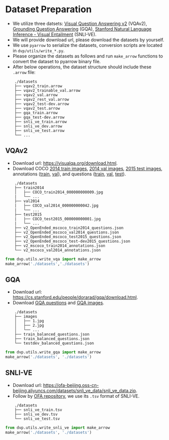 # Dataset Preparation

* We utilize three datsets: [Visual Question Answering v2](https://visualqa.org/) (VQAv2), [Grounding Question Answering](https://cs.stanford.edu/people/dorarad/gqa/about.html) (GQA), [Stanford Natural Language Inference - Visual Entailment](https://github.com/necla-ml/SNLI-VE) (SNLI-VE).
* We will provide download url, please download the datasets by yourself.
* We use `pyarrow` to serialize the datasets, conversion scripts are located in `dvp/utils/write_*.py`.
* Please organize the datasets as follows and run `make_arrow` functions to convert the dataset to pyarrow binary file.
* After below operations, the dataset structure should include these `.arrow` file:

```
    ./datasets
    ├── vqav2_train.arrow
    ├── vqav2_trainable_val.arrow
    ├── vqav2_val.arrow
    ├── vqav2_rest_val.arrow
    ├── vqav2_test-dev.arrow
    ├── vqav2_test.arrow 
    ├── gqa_train.arrow
    ├── gqa_test-dev.arrow
    ├── snli_ve_train.arrow 
    ├── snli_ve_dev.arrow
    ├── snli_ve_test.arrow 
    └── ...
```

## VQAv2
* Download url: https://visualqa.org/download.html.
* Download COCO [2014 train images](http://images.cocodataset.org/zips/train2014.zip), [2014 val images](http://images.cocodataset.org/zips/val2014.zip), [2015 test images](http://images.cocodataset.org/zips/test2015.zip), annotations ([train](https://s3.amazonaws.com/cvmlp/vqa/mscoco/vqa/v2_Annotations_Train_mscoco.zip), [val](https://s3.amazonaws.com/cvmlp/vqa/mscoco/vqa/v2_Annotations_Val_mscoco.zip)), and questions ([train](https://s3.amazonaws.com/cvmlp/vqa/mscoco/vqa/v2_Questions_Train_mscoco.zip), [val](https://s3.amazonaws.com/cvmlp/vqa/mscoco/vqa/v2_Questions_Val_mscoco.zip), [test](https://s3.amazonaws.com/cvmlp/vqa/mscoco/vqa/v2_Questions_Test_mscoco.zip)).

```
    ./datasets
    ├── train2014            
    │   ├── COCO_train2014_000000000009.jpg                
    |   └── ...
    ├── val2014              
    |   ├── COCO_val2014_000000000042.jpg
    |   └── ...  
    ├── test2015              
    |   ├── COCO_test2015_000000000001.jpg
    |   └── ...         
    ├── v2_OpenEnded_mscoco_train2014_questions.json
    ├── v2_OpenEnded_mscoco_val2014_questions.json
    ├── v2_OpenEnded_mscoco_test2015_questions.json
    ├── v2_OpenEnded_mscoco_test-dev2015_questions.json
    ├── v2_mscoco_train2014_annotations.json
    └── v2_mscoco_val2014_annotations.json
```

```python
from dvp.utils.write_vqa import make_arrow
make_arrow('./datasets','./datasets')
```

## GQA
* Download url: https://cs.stanford.edu/people/dorarad/gqa/download.html.
* Download [GQA questions](https://downloads.cs.stanford.edu/nlp/data/gqa/questions1.2.zip) and [GQA images](https://downloads.cs.stanford.edu/nlp/data/gqa/images.zip).

```
    ./datasets
    ├── images          
    │   ├── 1.jpg                  
    │   ├── 2.jpg
    │   └── ...
    ├── train_balanced_questions.json
    ├── train_balanced_questions.json
    └── testdev_balanced_questions.json
```

```python
from dvp.utils.write_gqa import make_arrow
make_arrow('./datasets', './datasets')
```

## SNLI-VE
* Download url: https://ofa-beijing.oss-cn-beijing.aliyuncs.com/datasets/snli_ve_data/snli_ve_data.zip.
* Follow by [OFA repository](https://github.com/OFA-Sys/OFA/blob/main/datasets.md), we use its ```.tsv``` format of SNLI-VE.

```
    ./datasets
    ├── snli_ve_train.tsv
    ├── snli_ve_dev.tsv
    └── snli_ve_test.tsv
```

```python
from dvp.utils.write_snli_ve import make_arrow
make_arrow('./datasets', './datasets')
```
